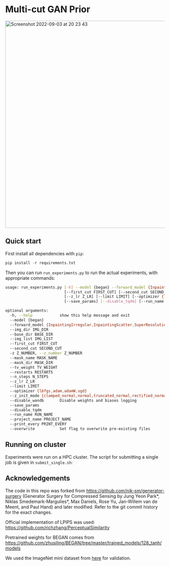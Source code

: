 # Multi-cut GAN Prior

<img width="652" alt="Screenshot 2022-09-03 at 20 23 43" src="https://user-images.githubusercontent.com/48474650/188285166-cd3b5301-4967-46e3-bae9-fd622d38543d.png">

## Quick start
First install all dependencies with `pip`:

```python
pip install -r requirements.txt
```

Then you can run `run_experiments.py` to run the actual experiments, with appropriate commands:

```bash
usage: run_experiments.py [-h] --model {began} --forward_model {InpaintingIrregular,InpaintingScatter,SuperResolution,Denoising} [--img_dir IMG_DIR] [--base_dir BASE_DIR] --img_list IMG_LIST
                          [--first_cut FIRST_CUT] [--second_cut SECOND_CUT] [-z Z_NUMBER] [--mask_name MASK_NAME] [--mask_dir MASK_DIR] [--tv_weight TV_WEIGHT] [--restarts RESTARTS] [--n_steps N_STEPS]
                          [--z_lr Z_LR] [--limit LIMIT] [--optimizer {lbfgs,adam,adamW,sgd}] [--z_init_mode {clamped_normal,normal,truncated_normal,rectified_normal,uniform,zero}] [--disable_wandb]
                          [--save_params] [--disable_tqdm] [--run_name RUN_NAME] --project_name PROJECT_NAME [--print_every PRINT_EVERY] [--overwrite]

optional arguments:
  -h, --help            show this help message and exit
  --model {began}
  --forward_model {InpaintingIrregular,InpaintingScatter,SuperResolution,Denoising}
  --img_dir IMG_DIR
  --base_dir BASE_DIR
  --img_list IMG_LIST
  --first_cut FIRST_CUT
  --second_cut SECOND_CUT
  -z Z_NUMBER, --z_number Z_NUMBER
  --mask_name MASK_NAME
  --mask_dir MASK_DIR
  --tv_weight TV_WEIGHT
  --restarts RESTARTS
  --n_steps N_STEPS
  --z_lr Z_LR
  --limit LIMIT
  --optimizer {lbfgs,adam,adamW,sgd}
  --z_init_mode {clamped_normal,normal,truncated_normal,rectified_normal,uniform,zero}
  --disable_wandb       Disable weights and biases logging
  --save_params
  --disable_tqdm
  --run_name RUN_NAME
  --project_name PROJECT_NAME
  --print_every PRINT_EVERY
  --overwrite           Set flag to overwrite pre-existing files

```

## Running on cluster
Experiments were run on a HPC cluster. The script for submitting a single job is given in `submit_single.sh`:

## Acknowledgements
The code in this repo was forked from https://github.com/nik-sm/generator-surgery (Generator Surgery for Compressed Sensing
by Jung Yeon Park\*, Niklas Smedemark-Margulies\*, Max Daniels, Rose Yu, Jan-Willem van de Meent, and Paul Hand) and later modified.
Refer to the git commit history for the exact changes.

Official implementation of LPIPS was used: https://github.com/richzhang/PerceptualSimilarity

Pretrained weights for BEGAN comes from https://github.com/zhusiling/BEGAN/tree/master/trained_models/128_tanh/models

We used the ImageNet mini dataset from [here](https://www.kaggle.com/ifigotin/imagenetmini-1000) for validation.
